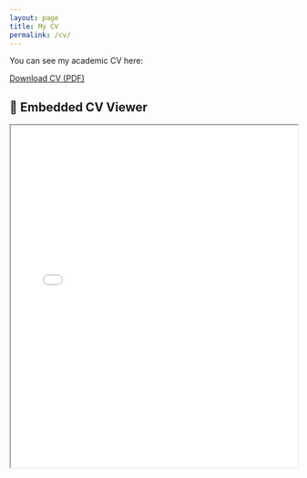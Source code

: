 ```yaml
---
layout: page
title: My CV
permalink: /cv/
---
```


You can see my academic CV here:

[Download CV (PDF)](/assets/files/Public_JorgensenCV.pdf)

## 📃 Embedded CV Viewer

<iframe src="/assets/files/isabel-jorgensen-cv.pdf" width="100%" height="600px"></iframe>